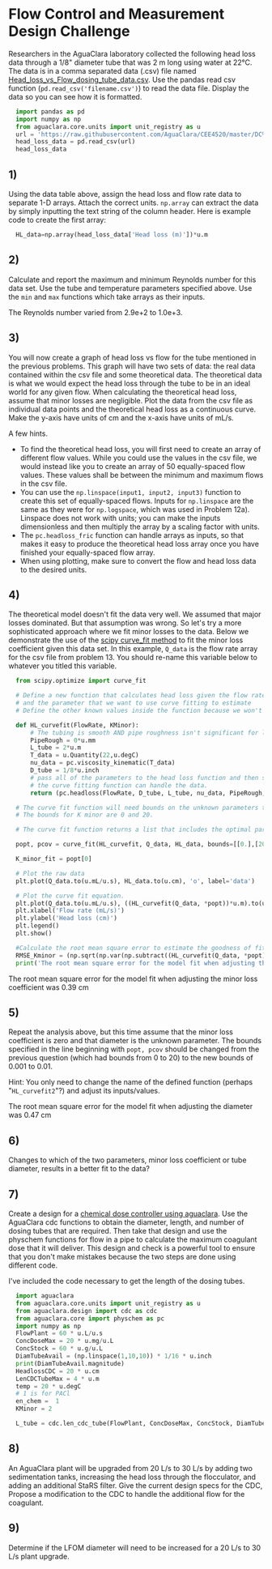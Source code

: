 # Flow Control and Measurement Design Challenge


Researchers in the AguaClara laboratory collected the following head loss data through a 1/8" diameter tube that was 2 m long using water at
22°C. The data is in a comma separated data (.csv) file named [Head_loss_vs_Flow_dosing_tube_data.csv](https://raw.githubusercontent.com/AguaClara/CEE4520/master/DC%20Solutions/Markdown/Head_loss_vs_Flow_dosing_tube_data.csv). Use the pandas read csv function (`pd.read_csv('filename.csv')`) to read the data file. Display the data so you can see how it is formatted.

``` python
  import pandas as pd
  import numpy as np
  from aguaclara.core.units import unit_registry as u
  url = 'https://raw.githubusercontent.com/AguaClara/CEE4520/master/DC%20Solutions/Markdown/Head_loss_vs_Flow_dosing_tube_data.csv'
  head_loss_data = pd.read_csv(url)
  head_loss_data
```

## 1)
Using the data table above, assign the head loss and flow rate data to separate 1-D arrays. Attach the correct units. `np.array` can extract the data by simply inputting the text string of the column header. Here is example code to create the first array:

``` python
  HL_data=np.array(head_loss_data['Head loss (m)'])*u.m
```

## 2)
Calculate and report the maximum and minimum Reynolds number for this data set. Use the tube and temperature parameters specified above. Use the `min` and `max` functions which take arrays as their inputs.

The Reynolds number varied from 2.9e+2 to 1.0e+3.

## 3)
You will now create a graph of head loss vs flow for the tube mentioned in the previous problems. This graph will have two sets of data: the real data contained within the csv file and some theoretical data. The theoretical data is what we would expect the head loss through the tube to be in an ideal world for any given flow. When calculating the theoretical head loss, assume that minor losses are negligible. Plot the data from the csv file as individual data points and the theoretical head loss as a continuous curve. Make the y-axis have units of cm and the x-axis have units of mL/s.

A few hints.

- To find the theoretical head loss, you will first need to create an array of different flow values. While you could use the values in the csv file, we would instead like you to create an array of 50 equally-spaced flow values. These values shall be between the minimum and maximum flows in the csv file.
- You can use the `np.linspace(input1, input2, input3)` function to create this set of equally-spaced flows. Inputs for `np.linspace` are the same as they were for `np.logspace`, which was used in Problem 12a). Linspace does not work with units; you can make the inputs dimensionless and then multiply the array by a scaling factor with units.
- The `pc.headloss_fric` function can handle arrays as inputs, so that makes it easy to produce the theoretical head loss array once you have finished your equally-spaced flow array.
- When using plotting, make sure to convert the flow and head loss data to the desired units.

## 4)
The theoretical model doesn't fit the data very well. We assumed that major losses dominated. But that assumption was wrong. So let's try a more sophisticated approach where we fit minor losses to the data. Below we demonstrate the use of the [scipy curve_fit method](https://docs.scipy.org/doc/scipy/reference/generated/scipy.optimize.curve_fit.html#scipy.optimize.curve_fit) to fit the minor loss coefficient given this data set. In this example, `Q_data` is the flow rate array for the csv file from problem 13. You should re-name this variable below to whatever you titled this variable.

``` python
  from scipy.optimize import curve_fit

  # Define a new function that calculates head loss given the flow rate
  # and the parameter that we want to use curve fitting to estimate
  # Define the other known values inside the function because we won't be passing those parameters to the function.

  def HL_curvefit(FlowRate, KMinor):
      # The tubing is smooth AND pipe roughness isn't significant for laminar flow.
      PipeRough = 0*u.mm
      L_tube = 2*u.m
      T_data = u.Quantity(22,u.degC)
      nu_data = pc.viscosity_kinematic(T_data)
      D_tube = 1/8*u.inch
      # pass all of the parameters to the head loss function and then strip the units so
      # the curve fitting function can handle the data.
      return (pc.headloss(FlowRate, D_tube, L_tube, nu_data, PipeRough, KMinor)).magnitude

  # The curve fit function will need bounds on the unknown parameters to find a real solution.
  # The bounds for K minor are 0 and 20.

  # The curve fit function returns a list that includes the optimal parameters and the covariance.

  popt, pcov = curve_fit(HL_curvefit, Q_data, HL_data, bounds=[[0.],[20]])

  K_minor_fit = popt[0]

  # Plot the raw data
  plt.plot(Q_data.to(u.mL/u.s), HL_data.to(u.cm), 'o', label='data')

  # Plot the curve fit equation.
  plt.plot(Q_data.to(u.mL/u.s), ((HL_curvefit(Q_data, *popt))*u.m).to(u.cm), 'r-', label='fit')
  plt.xlabel('Flow rate (mL/s)')
  plt.ylabel('Head loss (cm)')
  plt.legend()
  plt.show()

  #Calculate the root mean square error to estimate the goodness of fit of the model to the data
  RMSE_Kminor = (np.sqrt(np.var(np.subtract((HL_curvefit(Q_data, *popt)),HL_data.magnitude)))*u.m).to(u.cm)
  print('The root mean square error for the model fit when adjusting the minor loss coefficient was',RMSE_Kminor)
```

The root mean square error for the model fit when adjusting the minor loss coefficient was 0.39 cm

## 5)
Repeat the analysis above, but this time assume that the minor loss coefficient is zero and that diameter is the unknown parameter. The bounds specified in the line beginning with `popt, pcov` should be changed from the previous question (which had bounds from 0 to 20) to the new bounds of 0.001 to 0.01.

Hint: You only need to change the name of the defined function (perhaps "`HL_curvefit2`"?) and adjust its inputs/values.

The root mean square error for the model fit when adjusting the diameter was 0.47 cm

## 6)
Changes to which of the two parameters, minor loss coefficient or tube diameter, results in a better fit to the data?

## 7)
Create a design for a [chemical dose controller using aguaclara](https://github.com/AguaClara/aguaclara/blob/master/aguaclara/design/cdc.py).  Use the AguaClara cdc functions to obtain the diameter, length, and number of dosing tubes that are required. Then take that design and use the physchem functions for flow in a pipe to calculate the maximum coagulant dose that it will deliver. This design and check is a powerful tool to ensure that you don't make mistakes because the two steps are done using different code.

I've included the code necessary to get the length of the dosing tubes.

``` python
  import aguaclara
  from aguaclara.core.units import unit_registry as u
  from aguaclara.design import cdc as cdc
  from aguaclara.core import physchem as pc
  import numpy as np
  FlowPlant = 60 * u.L/u.s
  ConcDoseMax = 20 * u.mg/u.L
  ConcStock = 60 * u.g/u.L
  DiamTubeAvail = (np.linspace(1,10,10)) * 1/16 * u.inch
  print(DiamTubeAvail.magnitude)
  HeadlossCDC = 20 * u.cm
  LenCDCTubeMax = 4 * u.m
  temp = 20 * u.degC
  # 1 is for PACl
  en_chem =  1
  KMinor = 2

  L_tube = cdc.len_cdc_tube(FlowPlant, ConcDoseMax, ConcStock, DiamTubeAvail, HeadlossCDC, LenCDCTubeMax, temp, en_chem, KMinor)
```

## 8)
An AguaClara plant will be upgraded from 20 L/s to 30 L/s by adding two sedimentation tanks, increasing the head loss through the flocculator, and adding an additional StaRS filter. Give the current design specs for the CDC, Propose a modification to the CDC to handle the additional flow for the coagulant.

## 9)
Determine if the LFOM diameter will need to be increased for a 20 L/s to 30 L/s plant upgrade.
